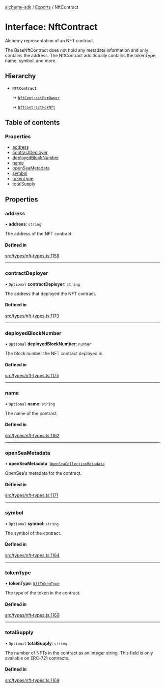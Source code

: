 [alchemy-sdk](../README.md) / [Exports](../modules.md) / NftContract

# Interface: NftContract

Alchemy representation of an NFT contract.

The BaseNftContract does not hold any metadata information and only contains
the address. The NftContract additionally contains the tokenType, name,
symbol, and more.

## Hierarchy

- **`NftContract`**

  ↳ [`NftContractForOwner`](NftContractForOwner.md)

  ↳ [`NftContractForNft`](NftContractForNft.md)

## Table of contents

### Properties

- [address](NftContract.md#address)
- [contractDeployer](NftContract.md#contractdeployer)
- [deployedBlockNumber](NftContract.md#deployedblocknumber)
- [name](NftContract.md#name)
- [openSeaMetadata](NftContract.md#openseametadata)
- [symbol](NftContract.md#symbol)
- [tokenType](NftContract.md#tokentype)
- [totalSupply](NftContract.md#totalsupply)

## Properties

### address

• **address**: `string`

The address of the NFT contract.

#### Defined in

[src/types/nft-types.ts:1158](https://github.com/alchemyplatform/alchemy-sdk-js/blob/873c9882/src/types/nft-types.ts#L1158)

___

### contractDeployer

• `Optional` **contractDeployer**: `string`

The address that deployed the NFT contract.

#### Defined in

[src/types/nft-types.ts:1173](https://github.com/alchemyplatform/alchemy-sdk-js/blob/873c9882/src/types/nft-types.ts#L1173)

___

### deployedBlockNumber

• `Optional` **deployedBlockNumber**: `number`

The block number the NFT contract deployed in.

#### Defined in

[src/types/nft-types.ts:1175](https://github.com/alchemyplatform/alchemy-sdk-js/blob/873c9882/src/types/nft-types.ts#L1175)

___

### name

• `Optional` **name**: `string`

The name of the contract.

#### Defined in

[src/types/nft-types.ts:1162](https://github.com/alchemyplatform/alchemy-sdk-js/blob/873c9882/src/types/nft-types.ts#L1162)

___

### openSeaMetadata

• **openSeaMetadata**: [`OpenSeaCollectionMetadata`](OpenSeaCollectionMetadata.md)

OpenSea's metadata for the contract.

#### Defined in

[src/types/nft-types.ts:1171](https://github.com/alchemyplatform/alchemy-sdk-js/blob/873c9882/src/types/nft-types.ts#L1171)

___

### symbol

• `Optional` **symbol**: `string`

The symbol of the contract.

#### Defined in

[src/types/nft-types.ts:1164](https://github.com/alchemyplatform/alchemy-sdk-js/blob/873c9882/src/types/nft-types.ts#L1164)

___

### tokenType

• **tokenType**: [`NftTokenType`](../enums/NftTokenType.md)

The type of the token in the contract.

#### Defined in

[src/types/nft-types.ts:1160](https://github.com/alchemyplatform/alchemy-sdk-js/blob/873c9882/src/types/nft-types.ts#L1160)

___

### totalSupply

• `Optional` **totalSupply**: `string`

The number of NFTs in the contract as an integer string. This field is only
available on ERC-721 contracts.

#### Defined in

[src/types/nft-types.ts:1169](https://github.com/alchemyplatform/alchemy-sdk-js/blob/873c9882/src/types/nft-types.ts#L1169)
